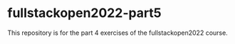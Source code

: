 # fullstackopen2022-part5

This repository is for the part 4 exercises of the fullstackopen2022 course.
